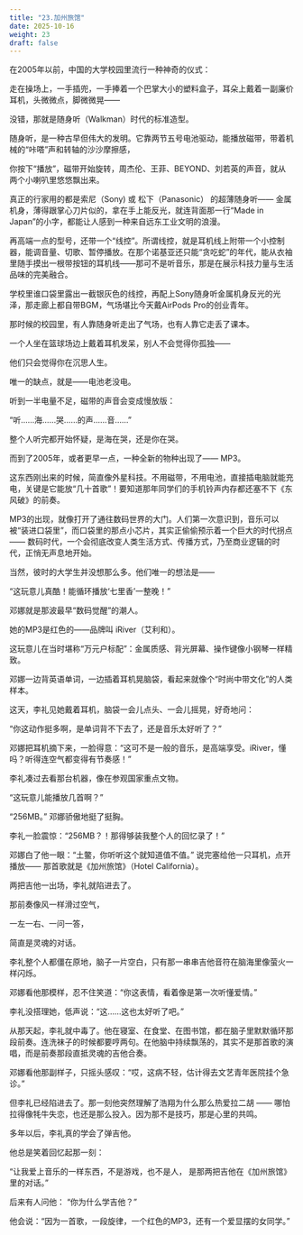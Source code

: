 ```yaml
---
title: "23.加州旅馆"
date: 2025-10-16
weight: 23
draft: false
---
```


在2005年以前，中国的大学校园里流行一种神奇的仪式：

走在操场上，一手插兜，一手捧着一个巴掌大小的塑料盒子，耳朵上戴着一副廉价耳机，头微微点，脚微微晃——

没错，那就是随身听（Walkman）时代的标准造型。

随身听，是一种古早但伟大的发明。它靠两节五号电池驱动，能播放磁带，带着机械的“咔嗒”声和转轴的沙沙摩擦感，

你按下“播放”，磁带开始旋转，周杰伦、王菲、BEYOND、刘若英的声音，就从两个小喇叭里悠悠飘出来。

真正的行家用的都是索尼（Sony) 或 松下（Panasonic） 的超薄随身听—— 金属机身，薄得跟掌心刀片似的，拿在手上能反光，就连背面那一行“Made in Japan”的小字，都能让人感到一种来自远东工业文明的浪漫。

再高端一点的型号，还带一个“线控”。所谓线控，就是耳机线上附带一个小控制器，能调音量、切歌、暂停播放。在那个诺基亚还只能“贪吃蛇”的年代，能从衣袖里随手摸出一根带按钮的耳机线——那可不是听音乐，那是在展示科技力量与生活品味的完美融合。

学校里谁口袋里露出一截银灰色的线控，再配上Sony随身听金属机身反光的光泽，那走廊上都自带BGM，气场堪比今天戴AirPods Pro的创业青年。

那时候的校园里，有人靠随身听走出了气场，也有人靠它走丢了课本。

一个人坐在篮球场边上戴着耳机发呆，别人不会觉得你孤独——

他们只会觉得你在沉思人生。

唯一的缺点，就是——电池老没电。

听到一半电量不足，磁带的声音会变成慢放版：

“听……海……哭……的声……音……”

整个人听完都开始怀疑，是海在哭，还是你在哭。

而到了2005年，或者更早一点，一种全新的物种出现了—— MP3。

这东西刚出来的时候，简直像外星科技。不用磁带，不用电池，直接插电脑就能充电，关键是它能放“几十首歌”！要知道那年同学们的手机铃声内存都还塞不下《东风破》的前奏。

MP3的出现，就像打开了通往数码世界的大门。人们第一次意识到，音乐可以被“装进口袋里”，而口袋里的那点小芯片，其实正偷偷预示着一个巨大的时代拐点—— 数码时代，一个会彻底改变人类生活方式、传播方式，乃至商业逻辑的时代，正悄无声息地开始。

当然，彼时的大学生并没想那么多。他们唯一的想法是——

“这玩意儿真酷！能循环播放‘七里香’一整晚！”

邓娜就是那波最早“数码觉醒”的潮人。

她的MP3是红色的——品牌叫 iRiver（艾利和）。

这玩意儿在当时堪称“万元户标配”：金属质感、背光屏幕、操作键像小钢琴一样精致。

邓娜一边背英语单词，一边插着耳机晃脑袋，看起来就像个“时尚中带文化”的人类样本。

这天，李礼见她戴着耳机，脑袋一会儿点头、一会儿摇晃，好奇地问：

“你这动作挺多啊，是单词背不下去了，还是音乐太好听了？”

邓娜把耳机摘下来，一脸得意：“这可不是一般的音乐，是高端享受。iRiver，懂吗？听得连空气都变得有节奏感！”

李礼凑过去看那台机器，像在参观国家重点文物。

“这玩意儿能播放几首啊？”

“256MB。” 邓娜骄傲地挺了挺胸。

李礼一脸震惊：“256MB？！那得够装我整个人的回忆录了！”

邓娜白了他一眼：“土鳖，你听听这个就知道值不值。” 说完塞给他一只耳机，点开播放—— 那首歌就是《加州旅馆》（Hotel California）。

两把吉他一出场，李礼就陷进去了。

那前奏像风一样滑过空气，

一左一右、一问一答，

简直是灵魂的对话。

李礼整个人都僵在原地，脑子一片空白，只有那一串串吉他音符在脑海里像萤火一样闪烁。

邓娜看他那模样，忍不住笑道：“你这表情，看着像是第一次听懂爱情。”

李礼没搭理她，低声说：“这……这也太好听了吧。”

从那天起，李礼就中毒了。他在寝室、在食堂、在图书馆，都在脑子里默默循环那段前奏。连洗袜子的时候都要哼两句。在他脑中持续飘荡的，其实不是那首歌的演唱，而是前奏那段直抵灵魂的吉他合奏。

邓娜看他那副样子，只摇头感叹：“哎，这病不轻，估计得去文艺青年医院挂个急诊。”

但李礼已经陷进去了。那一刻他突然理解了浩翔为什么那么热爱拉二胡 —— 哪怕拉得像牦牛失恋，也还是那么投入。因为那不是技巧，那是心里的共鸣。

多年以后，李礼真的学会了弹吉他。

他总是笑着回忆起那一刻：

“让我爱上音乐的一样东西，不是游戏，也不是人， 是那两把吉他在《加州旅馆》里的对话。”

后来有人问他： “你为什么学吉他？”

他会说：“因为一首歌，一段旋律，一个红色的MP3，还有一个爱显摆的女同学。”
